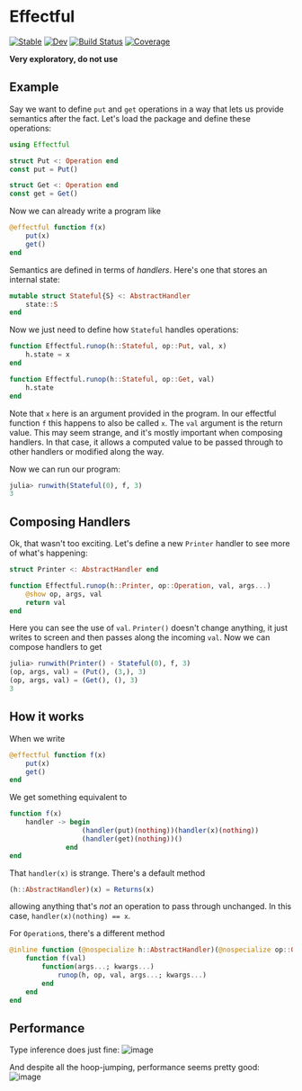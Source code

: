# Effectful

[![Stable](https://img.shields.io/badge/docs-stable-blue.svg)](https://cscherrer.github.io/Effectful.jl/stable/)
[![Dev](https://img.shields.io/badge/docs-dev-blue.svg)](https://cscherrer.github.io/Effectful.jl/dev/)
[![Build Status](https://github.com/cscherrer/Effectful.jl/actions/workflows/CI.yml/badge.svg?branch=main)](https://github.com/cscherrer/Effectful.jl/actions/workflows/CI.yml?query=branch%3Amain)
[![Coverage](https://codecov.io/gh/cscherrer/Effectful.jl/branch/main/graph/badge.svg)](https://codecov.io/gh/cscherrer/Effectful.jl)

**Very exploratory, do not use**

## Example

Say we want to define `put` and `get` operations in a way that lets us provide semantics after the fact. Let's load the package and define these operations:
```julia
using Effectful

struct Put <: Operation end
const put = Put()

struct Get <: Operation end
const get = Get()
```

Now we can already write a program like
```julia
@effectful function f(x)
    put(x)
    get()
end
```

Semantics are defined in terms of _handlers_. Here's one that stores an internal state:
```julia
mutable struct Stateful{S} <: AbstractHandler
    state::S
end
```

Now we just need to define how `Stateful` handles operations:
```julia
function Effectful.runop(h::Stateful, op::Put, val, x)
    h.state = x
end

function Effectful.runop(h::Stateful, op::Get, val)
    h.state
end
```

Note that `x` here is an argument provided in the program. In our effectful function `f` this happens to also be called `x`. The `val` argument is the return value. This may seem strange, and it's mostly important when composing handlers. In that case, it allows a computed value to be passed through to other handlers or modified along the way.

Now we can run our program:
```julia
julia> runwith(Stateful(0), f, 3)
3
```

## Composing Handlers

Ok, that wasn't too exciting. Let's define a new `Printer` handler to see more of what's happening:
```julia
struct Printer <: AbstractHandler end

function Effectful.runop(h::Printer, op::Operation, val, args...)
    @show op, args, val
    return val
end
```

Here you can see the use of `val`. `Printer()` doesn't change anything, it just writes to screen and then passes along the incoming `val`. Now we can compose handlers to get
```julia
julia> runwith(Printer() ∘ Stateful(0), f, 3)
(op, args, val) = (Put(), (3,), 3)
(op, args, val) = (Get(), (), 3)
3
```

## How it works

When we write 
```julia
@effectful function f(x)
    put(x)
    get()
end
```
We get something equivalent to 
```julia
function f(x)
    handler -> begin
                  (handler(put)(nothing))(handler(x)(nothing))
                  (handler(get)(nothing))()
              end
end
```

That `handler(x)` is strange. There's a default method
```julia
(h::AbstractHandler)(x) = Returns(x)
```
allowing anything that's _not_ an operation to pass through unchanged. In this case, `handler(x)(nothing) == x`.

For `Operation`s, there's a different method
```julia
@inline function (@nospecialize h::AbstractHandler)(@nospecialize op::Operation)
    function f(val)
        function(args...; kwargs...)
            runop(h, op, val, args...; kwargs...)
        end
    end
end
```

## Performance

Type inference does just fine:
![image](https://github.com/cscherrer/Effectful.jl/assets/1184449/21e6e524-5abe-433b-9a3f-621b7641910b)

And despite all the hoop-jumping, performance seems pretty good:
![image](https://github.com/cscherrer/Effectful.jl/assets/1184449/1128d959-97da-41e6-bf6a-022686d24203)
